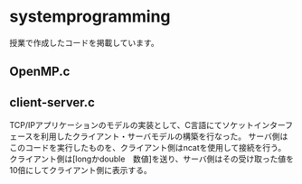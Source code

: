 # systemprogramming
授業で作成したコードを掲載しています。

## OpenMP.c


## client-server.c
TCP/IPアプリケーションのモデルの実装として、C言語にてソケットインターフェースを利用したクライアント・サーバモデルの構築を行なった。
サーバ側はこのコードを実行したものを、クライアント側はncatを使用して接続を行う。
クライアント側は[longかdouble　数値]を送り、サーバ側はその受け取った値を10倍にしてクライアント側に表示する。


